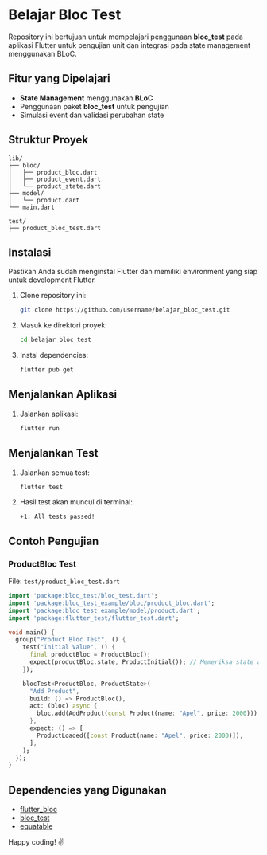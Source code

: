 # Belajar Bloc Test

Repository ini bertujuan untuk mempelajari penggunaan **bloc_test** pada aplikasi Flutter untuk pengujian unit dan integrasi pada state management menggunakan BLoC.

## Fitur yang Dipelajari
- **State Management** menggunakan **BLoC**
- Penggunaan paket **bloc_test** untuk pengujian
- Simulasi event dan validasi perubahan state

## Struktur Proyek
```
lib/
├── bloc/
│   ├── product_bloc.dart
│   ├── product_event.dart
│   └── product_state.dart
├── model/
│   └── product.dart
└── main.dart

test/
├── product_bloc_test.dart
```

## Instalasi
Pastikan Anda sudah menginstal Flutter dan memiliki environment yang siap untuk development Flutter.

1. Clone repository ini:
   ```bash
   git clone https://github.com/username/belajar_bloc_test.git
   ```
2. Masuk ke direktori proyek:
   ```bash
   cd belajar_bloc_test
   ```
3. Instal dependencies:
   ```bash
   flutter pub get
   ```

## Menjalankan Aplikasi
1. Jalankan aplikasi:
   ```bash
   flutter run
   ```

## Menjalankan Test
1. Jalankan semua test:
   ```bash
   flutter test
   ```

2. Hasil test akan muncul di terminal:
   ```
   +1: All tests passed!  
   ```

## Contoh Pengujian
### ProductBloc Test
File: `test/product_bloc_test.dart`
```dart
import 'package:bloc_test/bloc_test.dart';
import 'package:bloc_test_example/bloc/product_bloc.dart';
import 'package:bloc_test_example/model/product.dart';
import 'package:flutter_test/flutter_test.dart';

void main() {
  group("Product Bloc Test", () {
    test("Initial Value", () {
      final productBloc = ProductBloc();
      expect(productBloc.state, ProductInitial()); // Memeriksa state awal langsung
    });

    blocTest<ProductBloc, ProductState>(
      "Add Product",
      build: () => ProductBloc(),
      act: (bloc) async {
        bloc.add(AddProduct(const Product(name: "Apel", price: 2000)));
      },
      expect: () => [
        ProductLoaded([const Product(name: "Apel", price: 2000)]),
      ],
    );
  });
}
```

## Dependencies yang Digunakan
- [flutter_bloc](https://pub.dev/packages/flutter_bloc)
- [bloc_test](https://pub.dev/packages/bloc_test)
- [equatable](https://pub.dev/packages/equatable)

Happy coding! ✌️

